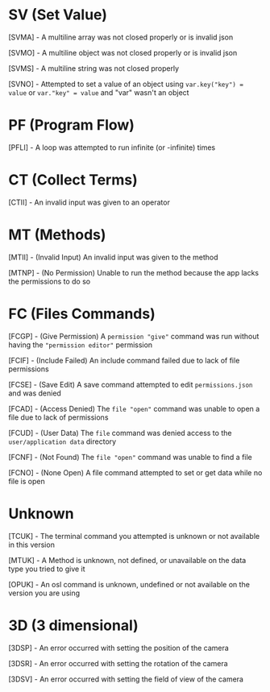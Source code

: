 # SV (Set Value)

[SVMA] - A multiline array was not closed properly or is invalid json

[SVMO] - A multiline object was not closed properly or is invalid json

[SVMS] - A multiline string was not closed properly

[SVNO] - Attempted to set a value of an object using `var.key("key") = value` or `var."key" = value` and "var" wasn't an object

# PF (Program Flow)

[PFLI] - A loop was attempted to run infinite (or -infinite) times

# CT (Collect Terms)

[CTII] - An invalid input was given to an operator

# MT (Methods)

[MTII] - (Invalid Input) An invalid input was given to the method

[MTNP] - (No Permission) Unable to run the method because the app lacks the permissions to do so

# FC (Files Commands)

[FCGP] - (Give Permission) A `permission "give"` command was run without having the `"permission editor"` permission

[FCIF] - (Include Failed) An include command failed due to lack of file permissions

[FCSE] - (Save Edit) A save command attempted to edit `permissions.json` and was denied

[FCAD] - (Access Denied) The `file "open"` command was unable to open a file due to lack of permissions

[FCUD] - (User Data) The `file` command was denied access to the `user/application data` directory

[FCNF] - (Not Found) The `file "open"` command was unable to find a file

[FCNO] - (None Open) A file command attempted to set or get data while no file is open

# Unknown

[TCUK] - The terminal command you attempted is unknown or not available in this version

[MTUK] - A Method is unknown, not defined, or unavailable on the data type you tried to give it

[OPUK] - An osl command is unknown, undefined or not available on the version you are using

# 3D (3 dimensional)

[3DSP] - An error occurred with setting the position of the camera

[3DSR] - An error occurred with setting the rotation of the camera

[3DSV] - An error occurred with setting the field of view of the camera
